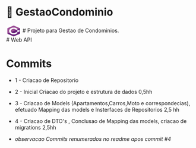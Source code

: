 ﻿# 🏢 GestaoCondominio


<img align="center" alt="Csharp" height="30" width="40" src="https://raw.githubusercontent.com/devicons/devicon/master/icons/csharp/csharp-original.svg">
# Projeto para Gestao de Condominios. <br>
# Web API<br>

# Commits
- 1 - Criacao de Repositorio
- 2 - Inicial Criacao do projeto e estrutura de dados 0,5hh
- 3 - Criacao de Models (Apartamentos,Carros,Moto e correspondecias), efetuado Mapping das models e Insterfaces de Repositorios 2,5 hh
- 4 - Criacao de DTO's , Conclusao de Mapping das models, criacao de migrations 2,5hh





- <i>observacao Commits renumerados no readme apos commit #4 </i>


